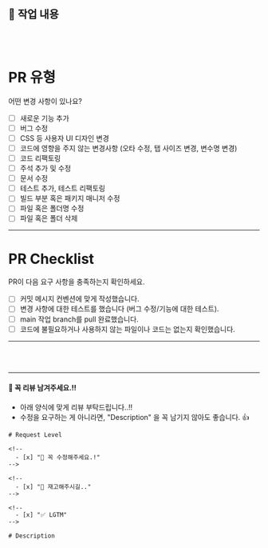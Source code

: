 ## 🎯 작업 내용

<!-- [여기서부터 주석]

    - 👋🏼 이 주석 영역 아래, "작업 내용" 항목 을 다음과 같은 형식으로 작성해주세요. (이미지/동영상을 추가하면 엄청 좋습니다. 👍)

        예시)
        - [commit 이름](commit url)
          - 이 commit 에서는 이러이러한 작업을 했습니다.
          - 이러이러한 내용을 꼭 숙지해주세요.

        - [commit 이름](commit url)
          - 이 commit 에서는 이러이러한 작업을 했습니다.
          - 이러이러한 내용을 꼭 숙지해주세요.

    - "이건 알겠지?" 라고 생각되는 것조차 적어야합니다.!

    - publish 작업을 했거나 jsx 요소를 건드린 경우, 무조건 이미지를 첨부해주세요.

[여기까지 주석] -->

<br/>
<br/>

# PR 유형

어떤 변경 사항이 있나요?

- [ ] 새로운 기능 추가
- [ ] 버그 수정
- [ ] CSS 등 사용자 UI 디자인 변경
- [ ] 코드에 영향을 주지 않는 변경사항 (오타 수정, 탭 사이즈 변경, 변수명 변경)
- [ ] 코드 리팩토링
- [ ] 주석 추가 및 수정
- [ ] 문서 수정
- [ ] 테스트 추가, 테스트 리팩토링
- [ ] 빌드 부분 혹은 패키지 매니저 수정
- [ ] 파일 혹은 폴더명 수정
- [ ] 파일 혹은 폴더 삭제

---

# PR Checklist

PR이 다음 요구 사항을 충족하는지 확인하세요.

- [ ] 커밋 메시지 컨벤션에 맞게 작성했습니다.
- [ ] 변경 사항에 대한 테스트를 했습니다 (버그 수정/기능에 대한 테스트).
- [ ] main 작업 branch를 pull 완료했습니다.
- [ ] 코드에 불필요하거나 사용하지 않는 파일이나 코드는 없는지 확인했습니다.

---

<br/>
<br/>

---

#### 🙏 꼭 리뷰 남겨주세요.!!

- 아래 양식에 맞게 리뷰 부탁드립니다..!!
- 수정을 요구하는 게 아니라면, "Description" 을 꼭 남기지 않아도 좋습니다. 👍

```text
# Request Level

<!--
  - [x] "🚨 꼭 수정해주세요.!"
-->

<!--
  - [x] "🚧 재고해주시길.."
-->

<!--
  - [x] "✅ LGTM"
-->

# Description

```
